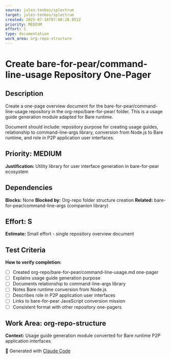 ```yaml
---
source: jules-tenbos/splectrum
target: jules-tenbos/splectrum
created: 2025-07-16T07:08:28.051Z
priority: MEDIUM
effort: S
type: documentation
work_area: org-repo-structure
---
```


# Create bare-for-pear/command-line-usage Repository One-Pager

## Description
Create a one-page overview document for the bare-for-pear/command-line-usage repository in the org-repo/bare-for-pear/ folder. This is a usage guide generation module adapted for Bare runtime.

Document should include: repository purpose for creating usage guides, relationship to command-line-args library, conversion from Node.js to Bare runtime, and role in P2P application user interfaces.

## Priority: MEDIUM
**Justification:** Utility library for user interface generation in bare-for-pear ecosystem

## Dependencies
**Blocks:** None
**Blocked by:** Org-repo folder structure creation
**Related:** bare-for-pear/command-line-args (companion library)

## Effort: S
**Estimate:** Small effort - single repository overview document

## Test Criteria
**How to verify completion:**
- [ ] Created org-repo/bare-for-pear/command-line-usage.md one-pager
- [ ] Explains usage guide generation purpose
- [ ] Documents relationship to command-line-args library
- [ ] Notes Bare runtime conversion from Node.js
- [ ] Describes role in P2P application user interfaces
- [ ] Links to bare-for-pear JavaScript conversion mission
- [ ] Consistent format with other repository one-pagers

## Work Area: org-repo-structure
**Context:** Usage guide generation module converted for Bare runtime P2P application interfaces

🤖 Generated with [Claude Code](https://claude.ai/code)
